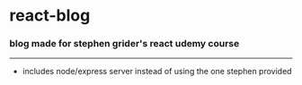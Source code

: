 # react-blog
### blog made for stephen grider's react udemy course
-------
* includes node/express server instead of using the one stephen provided